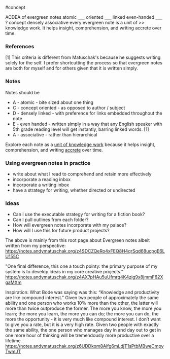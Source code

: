 #concept

ACDEA of evergreen notes
atomic
`___` oriented
`___` linked
even-handed
`___`
?
concept
densely
associative
every evergreen note is a unit of >> knowledge work. It helps insight, comprehension, and writing accrete over time.
### References
<!--LEARN:RlGXWcwr-->

[1] This criteria is different from Matuschak's because he suggests writing solely for the self. I prefer shortcutting the process so that evergreen notes are both for myself and for others given that it is written simply. 


### Notes

Notes should be
- A - atomic - bite sized about one thing
- C - concept oriented - as opposed to author / subject
- D - densely linked - with preference for links embedded throughout the note 
- E - even handed - written simply in a way that any English speaker with 5th grade reading level will get instantly, barring linked words. [1]
- A - associative - rather than hierarchical 

Explore each note as a [unit of knowledge work](https://notes.andymatuschak.org/z3SjnvsB5aR2ddsycyXofbYR7fCxo7RmKW2be) because it helps insight, comprehension, and writing [accrete](https://notes.andymatuschak.org/z6UDDkom8Aifg6mLdjT1sPtbMBweCmpyTwmJT) over time. 

### Using evergreen notes in practice
- write about what I read to comprehend and retain more effectively 
- incorporate a reading inbox
- incorporate a writing inbox
- have a strategy for writing, whether directed or undirected 



### Ideas
- Can I use the executable strategy for writing for a fiction book?
- Can I pull outlines from each folder?
- How will evergreen notes incorporate with my palace?
- How will I use this for future product projects? 




The above is mainly from this root page about Evergreen notes albeit written from my perspective: https://notes.andymatuschak.org/z4SDCZQeRo4xFEQ8H4qrSqd68ucpgE6LU155C

"One final difference, this one a touch pointy: the primary purpose of my system is to develop ideas in my core creative projects."
https://notes.andymatuschak.org/z4AX7pHAu5uUfmrq4K4zig9x8jmmF62XgaMXm

Inspiration:
What Bode was saying was this: “Knowledge and productivity are like compound interest.” Given two people of approximately the same ability and one person who works 10% more than the other, the latter will more than twice outproduce the former. The more you know, the more you learn; the more you learn, the more you can do; the more you can do, the more the opportunity - it is very much like compound interest. I don’t want to give you a rate, but it is a very high rate. Given two people with exactly the same ability, the one person who manages day in and day out to get in one more hour of thinking will be tremendously more productive over a lifetime.
https://notes.andymatuschak.org/z6UDDkom8Aifg6mLdjT1sPtbMBweCmpyTwmJT

